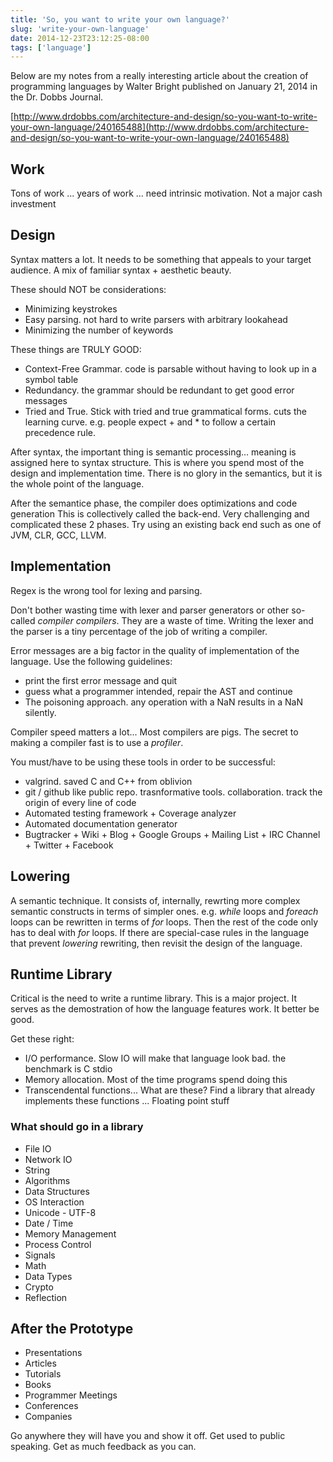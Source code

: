 ```yaml
---
title: 'So, you want to write your own language?'
slug: 'write-your-own-language'
date: 2014-12-23T23:12:25-08:00
tags: ['language']
---
```


Below are my notes from a really interesting article about the creation of
programming languages by Walter Bright published on January 21, 2014 in the
Dr. Dobbs Journal.

[http://www.drdobbs.com/architecture-and-design/so-you-want-to-write-your-own-language/240165488](http://www.drdobbs.com/architecture-and-design/so-you-want-to-write-your-own-language/240165488)

## Work

Tons of work ... years of work ... need intrinsic motivation. Not a major cash
investment

## Design

Syntax matters a lot.  It needs to be something that appeals to your target
audience.  A mix of familiar syntax + aesthetic beauty.

These should NOT be considerations:

- Minimizing keystrokes
- Easy parsing. not hard to write parsers with arbitrary lookahead
- Minimizing the number of keywords

These things are TRULY GOOD:

- Context-Free Grammar. code is parsable without having to look up in a symbol
  table
- Redundancy. the grammar should be redundant to get good error messages
- Tried and True. Stick with tried and true grammatical forms. cuts the learning
  curve. e.g. people expect + and * to follow a certain precedence rule.

After syntax, the important thing is semantic processing... meaning is assigned
here to syntax structure.  This is where you spend most of the design and
implementation time.  There is no glory in the semantics, but it is the whole
point of the language.

After the semantice phase, the compiler does optimizations and code generation
This is collectively called the back-end.  Very challenging and complicated
these 2 phases.  Try using an existing back end such as one of JVM, CLR, GCC,
LLVM.

## Implementation

Regex is the wrong tool for lexing and parsing.

Don't bother wasting time with lexer and parser generators or other so-called
*compiler compilers*. They are a waste of time.  Writing the lexer and the
parser is a tiny percentage of the job of writing a compiler.

Error messages are a big factor in the quality of implementation of the
language. Use the following guidelines:

- print the first error message and quit
- guess what a programmer intended, repair the AST and continue
- The poisoning approach. any operation with a NaN results in a NaN silently.

Compiler speed matters a lot... Most compilers are pigs.  The secret to making a
compiler fast is to use a *profiler*.

You must/have to be using these tools in order to be successful:

- valgrind. saved C and C++ from oblivion
- git / github like public repo. trasnformative tools. collaboration. track the
  origin of every line of code
- Automated testing framework + Coverage analyzer
- Automated documentation generator
- Bugtracker + Wiki + Blog + Google Groups + Mailing List + IRC Channel +
  Twitter + Facebook

## Lowering

A semantic technique. It consists of, internally, rewrting more complex semantic
constructs in terms of simpler ones. e.g. *while* loops and *foreach* loops can
be rewritten in terms of *for* loops. Then the rest of the code only has to deal
with *for* loops. If there are special-case rules in the language that prevent
*lowering* rewriting, then revisit the design of the language.

## Runtime Library

Critical is the need to write a runtime library.  This is a major project.  It
serves as the demostration of how the language features work.  It better be
good.

Get these right:

- I/O performance. Slow IO will make that language look bad. the benchmark is C
  stdio
- Memory allocation. Most of the time programs spend doing this
- Transcendental functions... What are these? Find a library that already
  implements these functions ... Floating point stuff

### What should go in a library

- File IO
- Network IO
- String
- Algorithms
- Data Structures
- OS Interaction
- Unicode - UTF-8
- Date / Time
- Memory Management
- Process Control
- Signals
- Math
- Data Types
- Crypto
- Reflection

## After the Prototype

- Presentations
- Articles
- Tutorials
- Books
- Programmer Meetings
- Conferences
- Companies

Go anywhere they will have you and show it off.  Get used to public speaking.
Get as much feedback as you can.
